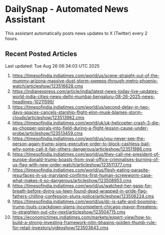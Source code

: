 # DailySnap - Automated News Assistant

This assistant automatically posts news updates to X (Twitter) every 2 hours.

## Recent Posted Articles

Last updated: Tue Aug 26 06:34:03 UTC 2025

1. https://timesofindia.indiatimes.com/world/us/scene-straight-out-of-the-mummy-arizona-massive-dust-storm-sweeps-through-metro-phoenix-watch/articleshow/123516628.cms
2. https://indianexpress.com/article/india/latest-news-today-live-updates-world-india-cities-news-delhi-mumbai-bengaluru-08-26-2025-news-headlines-10211599/
3. https://timesofindia.indiatimes.com/world/us/second-delay-in-two-days-spacex-cancels-starship-flight-elon-musk-blames-storm-clouds/articleshow/123513962.cms
4. https://timesofindia.indiatimes.com/world/uk/uk-helicopter-crash-3-die-as-chopper-spirals-into-field-during-a-flight-lesson-cause-under-probe/articleshow/123513459.cms
5. https://timesofindia.indiatimes.com/world/us/you-never-see-the-person-again-trump-signs-executive-order-to-block-cashless-bail-why-some-call-it-fair-others-dangerous/articleshow/123511986.cms
6. https://timesofindia.indiatimes.com/world/us/they-call-me-president-of-europe-donald-trump-boasts-from-oval-office-criminalises-burning-of-us-flag-with-new-order-watch/articleshow/123511377.cms
7. https://timesofindia.indiatimes.com/world/us/flesh-eating-parasite-resurfaces-in-us-maryland-confirms-first-human-screwworm-case-what-makes-it-so-dangerous/articleshow/123508953.cms
8. https://timesofindia.indiatimes.com/world/us/watched-her-gasp-for-breath-before-dying-us-teen-found-dead-wrapped-in-pride-flag-fathers-chilling-confession-stuns-police/articleshow/123506224.cms
9. https://timesofindia.indiatimes.com/world/us/dc-is-safe-and-booming-trump-touts-crackdown-slams-incompetent-chicago-mayor-threatens-to-straighten-out-city-next/articleshow/123504715.cms
10. https://economictimes.indiatimes.com/markets/expert-view/how-to-build-a-strong-investing-framework-nitin-bhasins-golden-thumb-rule-for-retail-investors/videoshow/123503643.cms
